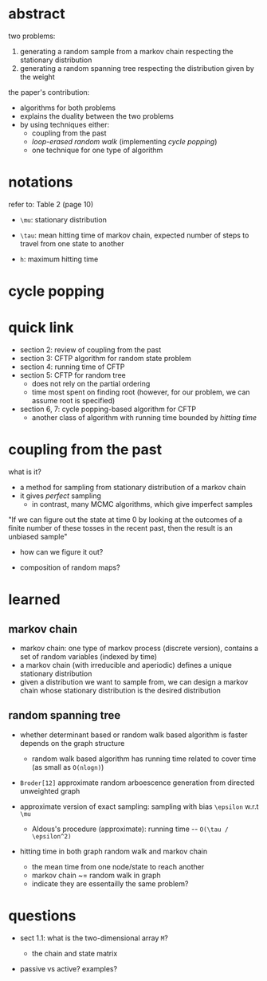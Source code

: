 # abstract

two problems:

1. generating a random sample from a markov chain respecting the stationary distribution
2. generating a random spanning tree respecting the distribution given by the weight

the paper's contribution:

- algorithms for both problems
- explains the duality between the two problems
- by using techniques either: 
  - coupling from the past
  - *loop-erased random walk* (implementing *cycle popping*)
  - one technique for one type of algorithm

# notations

refer to: Table 2 (page 10)

- `\mu`: stationary distribution

- `\tau`: mean hitting time of markov chain, expected number of steps to travel from one state to another

- `h`: maximum hitting time

# cycle popping



# quick link

- section 2: review of coupling from the past
- section 3: CFTP algorithm for random state problem
- section 4: running time of CFTP
- section 5: CFTP for random tree
  - does not rely on the partial ordering
  - time most spent on finding root (however, for our problem, we can assume root is specified)
- section 6, 7: cycle popping-based algorithm for CFTP
  - another class of algorithm with running time bounded by *hitting time*

# coupling from the past

what is it?

- a method for sampling from stationary distribution of a markov chain
- it gives *perfect* sampling
  - in contrast, many MCMC algorithms, which give imperfect samples

"If we can figure out the state at time 0 by looking at the outcomes of a finite number of these tosses in the recent past, then the result is an unbiased sample"
-  how can we figure it out?

- composition of random maps?



# learned

## markov chain

- markov chain: one type of markov process (discrete version), contains a set of random variables (indexed by time)
- a markov chain (with irreducible and aperiodic) defines a unique stationary distribution
- given a distribution we want to sample from, we can design a markov chain whose stationary distribution is the desired distribution

## random spanning tree

- whether determinant based or random walk based algorithm is faster depends on the graph structure
  - random walk based algorithm has running time related to cover time (as small as `O(nlogn)`)

- `Broder[12]` approximate random arboescence generation from directed unweighted graph

- approximate version of exact sampling: sampling with bias `\epsilon` w.r.t `\mu`
  - Aldous's procedure (approximate): running time -- `O(\tau / \epsilon^2)`

- hitting time in both graph random walk and markov chain
  - the mean time from one node/state to reach another
  - markov chain ~= random walk in graph
  - indicate they are essentailly the same problem?

# questions

- sect 1.1: what is the two-dimensional array `M`?
  - the chain and state matrix

-  passive vs active? examples?